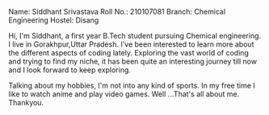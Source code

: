 Name: Siddhant Srivastava
Roll No.: 210107081
Branch: Chemical Engineering
Hostel: Disang

Hi, I'm Siddhant, a first year B.Tech student pursuing Chemical engineering. I live in Gorakhpur,Uttar Pradesh.
I've been interested to learn more about the different aspects of coding lately. Exploring the vast world of coding and trying to find my niche, it has been quite an interesting 
journey till now and I look forward to keep exploring.

Talking about my hobbies, I'm not into any kind of sports. In my free time I like to watch anime and play video games.
Well ...That's all about me.
Thankyou.




